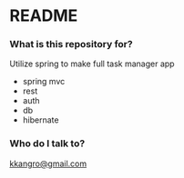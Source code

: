 # README #

### What is this repository for? ###
Utilize spring to make full task manager app
* spring mvc
* rest
* auth
* db
* hibernate

### Who do I talk to? ###
kkangro@gmail.com
